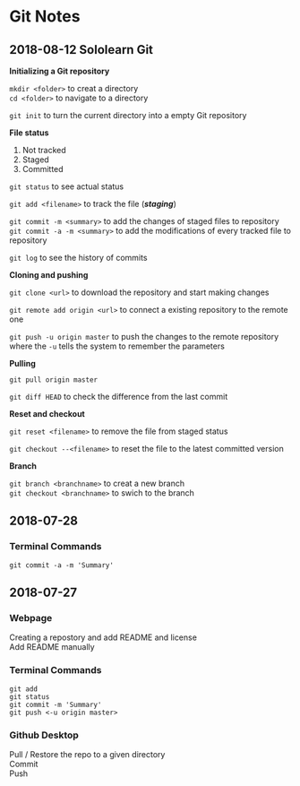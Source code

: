 # Git Notes

## 2018-08-12 Sololearn Git

**Initializing a Git repository**

`mkdir <folder>` to creat a directory  
`cd <folder>` to navigate to a directory

`git init` to turn the current directory into a empty Git repository  

**File status**

1. Not tracked
2. Staged
3. Committed

`git status` to see actual status

`git add <filename>` to track the file (***staging***)  

`git commit -m <summary>` to add the changes of staged files to repository  
`git commit -a -m <summary>` to add the modifications of every tracked file to repository  

`git log` to see the history of commits

**Cloning and pushing**

`git clone <url>` to download the repository and start making changes  

`git remote add origin <url>` to connect a existing repository to the remote one

`git push -u origin master` to push the changes to the remote repository  
where the `-u` tells the system to remember the parameters  

**Pulling**

`git pull origin master`

`git diff HEAD` to check the difference from the last commit

**Reset and checkout**

`git reset <filename>` to remove the file from staged status  

`git checkout --<filename>` to reset the file to the latest committed version

**Branch**

`git branch <branchname>` to creat a new branch  
`git checkout <branchname>` to swich to the branch  

## 2018-07-28  

### Terminal Commands

`git commit -a -m 'Summary'`  

## 2018-07-27  

### Webpage

Creating a repostory and add README and license  
Add README manually  

### Terminal Commands

`git add`  
`git status`  
`git commit -m 'Summary'`  
`git push <-u origin master>`  

### Github Desktop

Pull / Restore the repo to a given directory  
Commit  
Push  

